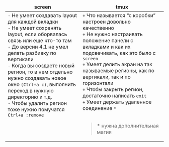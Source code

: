 <table>
  <thead>
    <tr>
      <td align="center"><b>screen</b></td>
      <td align="center"><b>tmux</b></td>
    </tr>
  </thead>
  <tbody>
    <tr>
      <td valign="top">
        <code>-</code> Не умеет создавать layout для каждой вкладки<br/>
        <code>-</code> Не умеет сохранять layout, если оборвалась связь или еще что-то там<br/>
        <code>-</code> До версии 4.1 не умел делать разбивку по вертикали<br/>
        <code>-</code> Когда вы создаете новый регион, то в нем отдельно нужно создавать новое окно <code>(Ctrl+a c)</code>, выполнить переход в нужную директорию и т.д.<br/>
        <code>-</code> Чтобы удалить регион тоже нужно помучатся <code>Ctrl+a :remove</code>
      </td>
      <td>
        <code>+</code> Что называется “с коробки” настроен довольно качественно<br/>
        <code>+</code> Не нужно настраивать положение панели с вкладками и как их подсвечивать, как это было с <code>screen</code><br/>
        <code>+</code> Умеет делить экран на так называемые регионы, как по вертикали, так и по горизонтали<br/>
        <code>+</code> Чтобы закрыть регион, достаточно написать <code>exit</code><br/>
        <code>+</code> Умеет держать удаленное соединение <code>*</code><br/><br/>
        <blockquote>
          * нужна дополнительная магия
        </blockquote>
      </td>
    </tr>
  </tbody>
</table>